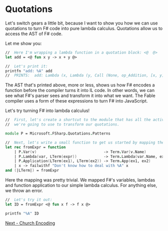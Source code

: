 # Quotations

Let's switch gears a little bit, because I want to show you how we can use quotations to 
turn F# code into pure lambda calculus.  Quotations allow us to access the AST of F# code.

Let me show you:


```fsharp
//  Here I'm wrapping a lambda function in a quotation block: <@  @>
let add = <@ fun x y -> x + y @>

//  Let's print it:
printfn "add: %A" add
//  PRINTS:  add: Lambda (x, Lambda (y, Call (None, op_Addition, [x, y])))
```

The AST that's printed above, more or less, shows us how F# encodes a function 
before the compiler turns it into IL code.  In other words, we can see what F#'s 
parser sees and transform it into what we want.  The Fable compiler uses a form of
these expressions to turn F# into JavaScript.  

Let's try turning F# into lambda calculus!

```fsharp
//  First, let's create a shortcut to the module that has all the active patterns 
//  we're going to use to transform our quotations.

module P = Microsoft.FSharp.Quotations.Patterns

//  Next, let's write a small function to get us started by mapping the basic elements:
let rec fromExpr = function
    | P.Var(v)                              -> Term.Var(v.Name)
    | P.Lambda(var, LTerm(expr))            -> Term.Lambda(var.Name, expr)
    | P.Application(LTerm(ex1), LTerm(ex2)) -> Term.App(ex1, ex2)
    | x -> failwithf "Don't know how to deal with %A" x
and (|LTerm|) = fromExpr
```

Here the mapping was pretty trivial.  We mapped F#'s variables, lambdas and function application
to our simple lambda calculus.  For anything else, we throw an error.

```fsharp
//  Let's try it out:
let ID = fromExpr <@ fun x f -> f x @>

printfn "%A" ID
```

[Next - Church Encoding](08-church-encoding-integers.md)
